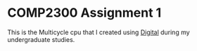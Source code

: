 # COMP2300 Assignment 1

This is the Multicycle cpu that I created using [Digital](https://github.com/hneemann/Digital) during my undergraduate studies.

